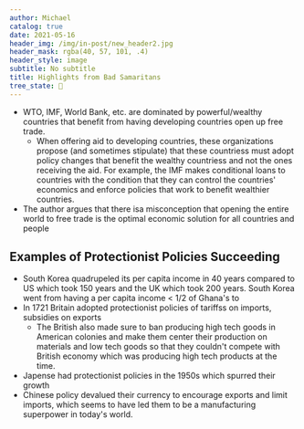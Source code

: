 ```yaml
---
author: Michael
catalog: true
date: 2021-05-16
header_img: /img/in-post/new_header2.jpg
header_mask: rgba(40, 57, 101, .4)
header_style: image
subtitle: No subtitle
title: Highlights from Bad Samaritans
tree_state: 🌱
---
```


- WTO, IMF, World Bank, etc. are dominated by powerful/wealthy countries that benefit from having developing countries open up free trade.
	- When offering aid to developing countries, these organizations propose (and sometimes stipulate) that these countriess must adopt policy changes that benefit the wealthy countriess and not the ones receiving the aid. For example, the IMF makes conditional loans to countries with the condition that they can control the countries' economics and enforce policies that work to benefit wealthier countries.
- The author argues that there isa misconception that opening the  entire world to free trade is the optimal economic solution for all countries and people

## Examples of Protectionist Policies Succeeding
- South Korea quadrupeled its per capita income in 40 years compared to US which took 150 years and the UK which took 200 years. South Korea went from having a  per capita income < 1/2 of Ghana's to  
- In 1721 Britain adopted protectionist policies of tariffss on imports, subsidies on exports
	- The British also made sure to ban producing high tech goods in American colonies  and make them center their production on materials and low tech goods so that they couldn't compete with British economy which was producing high tech products at the time.
- Japense had protectionist policies in the 1950s which spurred their growth
- Chinese policy devalued their currency to encourage exports and limit imports, which seems to have led them to be a manufacturing superpower in today's  world.